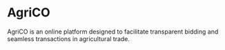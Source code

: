 # AgriCO
AgriCO is an online platform designed to facilitate transparent bidding and seamless transactions in agricultural trade.
